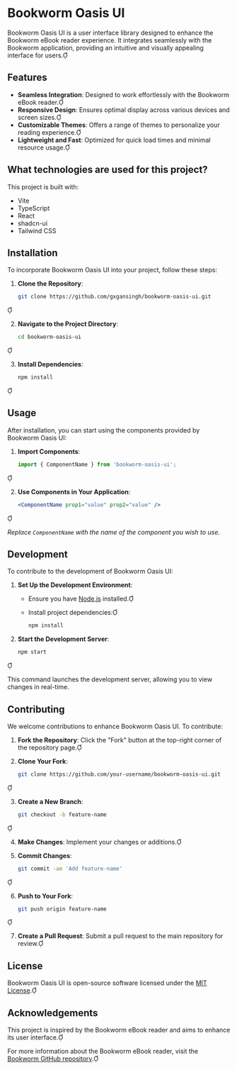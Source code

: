# Bookworm Oasis UI

Bookworm Oasis UI is a user interface library designed to enhance the Bookworm eBook reader experience. It integrates seamlessly with the Bookworm application, providing an intuitive and visually appealing interface for users.

## Features

- **Seamless Integration**: Designed to work effortlessly with the Bookworm eBook reader.
- **Responsive Design**: Ensures optimal display across various devices and screen sizes.
- **Customizable Themes**: Offers a range of themes to personalize your reading experience.
- **Lightweight and Fast**: Optimized for quick load times and minimal resource usage.

## What technologies are used for this project?

This project is built with:

- Vite
- TypeScript
- React
- shadcn-ui
- Tailwind CSS

## Installation

To incorporate Bookworm Oasis UI into your project, follow these steps:

1. **Clone the Repository**:

   ```bash
   git clone https://github.com/gxgansingh/bookworm-oasis-ui.git
   ```


2. **Navigate to the Project Directory**:

   ```bash
   cd bookworm-oasis-ui
   ```


3. **Install Dependencies**:

   ```bash
   npm install
   ```


## Usage

After installation, you can start using the components provided by Bookworm Oasis UI:

1. **Import Components**:

   ```javascript
   import { ComponentName } from 'bookworm-oasis-ui';
   ```


2. **Use Components in Your Application**:

   ```jsx
   <ComponentName prop1="value" prop2="value" />
   ```


*Replace `ComponentName` with the name of the component you wish to use.*

## Development

To contribute to the development of Bookworm Oasis UI:

1. **Set Up the Development Environment**:

   - Ensure you have [Node.js](https://nodejs.org/) installed.
   - Install project dependencies:

     ```bash
     npm install
     ```

2. **Start the Development Server**:

   ```bash
   npm start
   ```


   This command launches the development server, allowing you to view changes in real-time.

## Contributing

We welcome contributions to enhance Bookworm Oasis UI. To contribute:

1. **Fork the Repository**: Click the "Fork" button at the top-right corner of the repository page.
2. **Clone Your Fork**:

   ```bash
   git clone https://github.com/your-username/bookworm-oasis-ui.git
   ```


3. **Create a New Branch**:

   ```bash
   git checkout -b feature-name
   ```


4. **Make Changes**: Implement your changes or additions.
5. **Commit Changes**:

   ```bash
   git commit -am 'Add feature-name'
   ```


6. **Push to Your Fork**:

   ```bash
   git push origin feature-name
   ```


7. **Create a Pull Request**: Submit a pull request to the main repository for review.

## License

Bookworm Oasis UI is open-source software licensed under the [MIT License](https://opensource.org/licenses/MIT).

## Acknowledgements

This project is inspired by the Bookworm eBook reader and aims to enhance its user interface.

For more information about the Bookworm eBook reader, visit the [Bookworm GitHub repository](https://github.com/babluboy/bookworm). 
